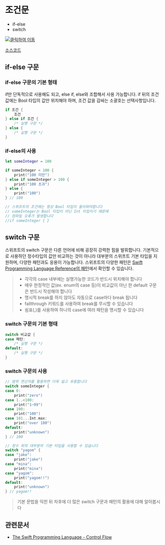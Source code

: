 # 조건문

* if-else
* switch


[![클릭하여 이동](http://img.youtube.com/vi/TmO3cTiJDIc/0.jpg)](http://www.youtube.com/watch?v=TmO3cTiJDIc "conditional")

[소스코드](conditional.swift)


## if-else 구문

### if-else 구문의 기본 형태

if만 단독적으로 사용해도 되고, else if, else와 조합해서 사용 가능합니다.
if 뒤의 조건 값에는 Bool 타입의 값만 위치해야 하며, 조건 값을 감싸는 소괄호는 선택사항입니다.

```swift
if 조건 {
    조건
} else if 조건 {
    /* 실행 구문 */
} else {
    /* 실행 구문 */
}
```

### if-else의 사용
```swift
let someInteger = 100

if someInteger < 100 {
    print("100 미만")
} else if someInteger > 100 {
    print("100 초과")
} else {
    print("100")
} // 100

// 스위프트의 조건에는 항상 Bool 타입이 들어와야합니다
// someInteger는 Bool 타입이 아닌 Int 타입이기 때문에
// 컴파일 오류가 발생합니다
//if someInteger { }
```

## switch 구문
스위프트의 switch 구문은 다른 언어에 비해 굉장히 강력한 힘을 발휘합니다. 기본적으로 사용하던 정수타입의 값만 비교하는 것이 아니라 대부분의 스위프트 기본 타입을 지원하며, 다양한 패턴과도 응용이 가능합니다. 스위프트의 다양한 패턴은 [Swift Programming Language Reference의 패턴](https://developer.apple.com/library/content/documentation/Swift/Conceptual/Swift_Programming_Language/Patterns.html#//apple_ref/doc/uid/TP40014097-CH36-ID419)에서 확인할 수 있습니다.

> * 각각의 case 내부에는 실행가능한 코드가 반드시 위치해야 합니다
> * 매우 한정적인 값(ex. enum의 case 등)이 비교값이 아닌 한 default 구문은 반드시 작성해야 합니다
> * 명시적 break를 하지 않아도 자동으로 case마다 break 됩니다  
> * fallthrough 키워드를 사용하여 break를 무시할 수 있습니다
> * 쉼표(,)를 사용하여 하나의 case에 여러 패턴을 명시할 수 있습니다

### switch 구문의 기본 형태

```swift
switch 비교값 {
case 패턴:
    /* 실행 구문 */
default:
    /* 실행 구문 */
}
```

### switch 구문의 사용

```swift
// 범위 연산자를 활용하면 더욱 쉽고 유용합니다
switch someInteger {
case 0:
    print("zero")
case 1..<100:
    print("1~99")
case 100:
    print("100")
case 101...Int.max:
    print("over 100")
default:
    print("unknown")
} // 100

// 정수 외의 대부분의 기본 타입을 사용할 수 있습니다
switch "yagom" {
case "jake":
    print("jake")
case "mina":
    print("mina")
case "yagom":
    print("yagom!!")
default:
    print("unknown")
} // yagom!!

```

> 기본 문법을 익힌 뒤 차후에 더 많은 switch 구문과 패턴의 활용에 대해 알아봅시다


## 관련문서

* [The Swift Programming Language - Control Flow](https://developer.apple.com/library/content/documentation/Swift/Conceptual/Swift_Programming_Language/ControlFlow.html)